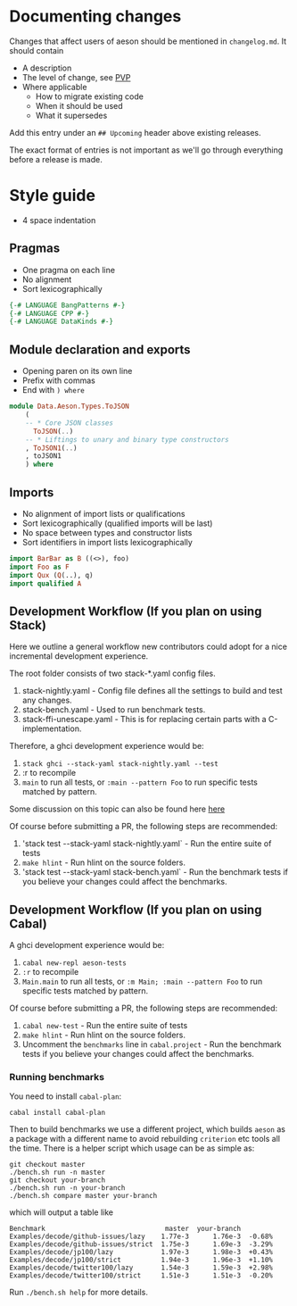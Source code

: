 # Documenting changes

Changes that affect users of aeson should be mentioned in `changelog.md`. It should contain
* A description
* The level of change, see [PVP](https://wiki.haskell.org/Package_versioning_policy)
* Where applicable
  * How to migrate existing code
  * When it should be used
  * What it supersedes

Add this entry under an `## Upcoming` header above existing releases.

The exact format of entries is not important as we'll go through everything before a release is made.

# Style guide

* 4 space indentation

## Pragmas

* One pragma on each line
* No alignment
* Sort lexicographically

```haskell
{-# LANGUAGE BangPatterns #-}
{-# LANGUAGE CPP #-}
{-# LANGUAGE DataKinds #-}
```

## Module declaration and exports

* Opening paren on its own line
* Prefix with commas
* End with `) where`

```haskell
module Data.Aeson.Types.ToJSON
    (
    -- * Core JSON classes
      ToJSON(..)
    -- * Liftings to unary and binary type constructors
    , ToJSON1(..)
    , toJSON1
    ) where
```

## Imports

* No alignment of import lists or qualifications
* Sort lexicographically (qualified imports will be last)
* No space between types and constructor lists
* Sort identifiers in import lists lexicographically

```haskell
import BarBar as B ((<>), foo)
import Foo as F
import Qux (Q(..), q)
import qualified A
```

## Development Workflow (If you plan on using Stack)

Here we outline a general workflow new contributors could adopt for a nice incremental development experience.

The root folder consists of two stack-*.yaml config files.

1. stack-nightly.yaml - Config file defines all the settings to build and test any changes.
2. stack-bench.yaml - Used to run benchmark tests.
3. stack-ffi-unescape.yaml - This is for replacing certain parts with a C-implementation.

Therefore, a ghci development experience would be:

1. `stack ghci --stack-yaml stack-nightly.yaml --test`
2. :r to recompile
3. `main` to run all tests, or `:main --pattern Foo` to run specific tests matched by pattern.

Some discussion on this topic can also be found here [here](https://github.com/bos/aeson/issues/733)

Of course before submitting a PR, the following steps are recommended:

1. 'stack test --stack-yaml stack-nightly.yaml` - Run the entire suite of tests
2. `make hlint` - Run hlint on the source folders.
3. 'stack test --stack-yaml stack-bench.yaml` - Run the benchmark tests if you believe your changes could affect the benchmarks.

## Development Workflow (If you plan on using Cabal)

A ghci development experience would be:

1. `cabal new-repl aeson-tests`
2. `:r` to recompile
3. `Main.main`  to run all tests, or `:m Main; :main --pattern Foo` to run specific tests matched by pattern.

Of course before submitting a PR, the following steps are recommended:

1. `cabal new-test` - Run the entire suite of tests
2. `make hlint` - Run hlint on the source folders.
3. Uncomment the `benchmarks` line in `cabal.project` - Run the benchmark tests if you believe your changes could affect the benchmarks.

### Running benchmarks

You need to install `cabal-plan`:

```
cabal install cabal-plan
```

Then to build benchmarks we use a different project, which builds
`aeson` as a package with a different name to avoid rebuilding `criterion`
etc tools all the time. There is a helper script which usage
can be as simple as:

```
git checkout master
./bench.sh run -n master
git checkout your-branch
./bench.sh run -n your-branch
./bench.sh compare master your-branch
```

which will output a table like

```
Benchmark                              master  your-branch
Examples/decode/github-issues/lazy    1.77e-3      1.76e-3  -0.68%
Examples/decode/github-issues/strict  1.75e-3      1.69e-3  -3.29%
Examples/decode/jp100/lazy            1.97e-3      1.98e-3  +0.43%
Examples/decode/jp100/strict          1.94e-3      1.96e-3  +1.10%
Examples/decode/twitter100/lazy       1.54e-3      1.59e-3  +2.98%
Examples/decode/twitter100/strict     1.51e-3      1.51e-3  -0.20%
```

Run `./bench.sh help` for more details.
